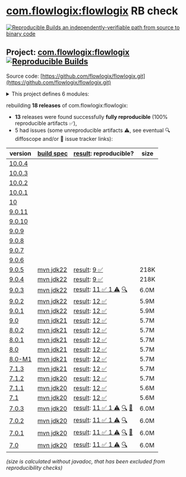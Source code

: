 [com.flowlogix:flowlogix](https://central.sonatype.com/artifact/com.flowlogix/flowlogix/versions) RB check
=======

[![Reproducible Builds](https://reproducible-builds.org/images/logos/rb.svg) an independently-verifiable path from source to binary code](https://reproducible-builds.org/)

## Project: [com.flowlogix:flowlogix](https://central.sonatype.com/artifact/com.flowlogix/flowlogix/versions) [![Reproducible Builds](https://img.shields.io/endpoint?url=https://raw.githubusercontent.com/jvm-repo-rebuild/reproducible-central/master/content/com/flowlogix/badge.json)](https://github.com/jvm-repo-rebuild/reproducible-central/blob/master/content/com/flowlogix/README.md)

Source code: [https://github.com/flowlogix/flowlogix.git](https://github.com/flowlogix/flowlogix.git)

<details><summary>This project defines 6 modules:</summary>

* [com.flowlogix:flowlogix](https://central.sonatype.com/artifact/com.flowlogix/flowlogix/overview)
* [com.flowlogix:flowlogix-bom](https://central.sonatype.com/artifact/com.flowlogix/flowlogix-bom/overview)
* [com.flowlogix:flowlogix-datamodel](https://central.sonatype.com/artifact/com.flowlogix/flowlogix-datamodel/overview)
* [com.flowlogix:flowlogix-jee](https://central.sonatype.com/artifact/com.flowlogix/flowlogix-jee/overview)
* [com.flowlogix:jakarta-ee](https://central.sonatype.com/artifact/com.flowlogix/jakarta-ee/overview)
* [com.flowlogix:jee-examples](https://central.sonatype.com/artifact/com.flowlogix/jee-examples/overview)
</details>

rebuilding **18 releases** of com.flowlogix:flowlogix:
- **13** releases were found successfully **fully reproducible** (100% reproducible artifacts :white_check_mark:),
- 5 had issues (some unreproducible artifacts :warning:, see eventual :mag: diffoscope and/or :memo: issue tracker links):

| version | [build spec](/BUILDSPEC.md) | [result](https://reproducible-builds.org/docs/jvm/): reproducible? | size |
| -- | --------- | ------ | -- |
| [10.0.4](https://central.sonatype.com/artifact/com.flowlogix/flowlogix/10.0.4/pom) | | | |
| [10.0.3](https://central.sonatype.com/artifact/com.flowlogix/flowlogix/10.0.3/pom) | | | |
| [10.0.2](https://central.sonatype.com/artifact/com.flowlogix/flowlogix/10.0.2/pom) | | | |
| [10.0.1](https://central.sonatype.com/artifact/com.flowlogix/flowlogix/10.0.1/pom) | | | |
| [10](https://central.sonatype.com/artifact/com.flowlogix/flowlogix/10/pom) | | | |
| [9.0.11](https://central.sonatype.com/artifact/com.flowlogix/flowlogix/9.0.11/pom) | | | |
| [9.0.10](https://central.sonatype.com/artifact/com.flowlogix/flowlogix/9.0.10/pom) | | | |
| [9.0.9](https://central.sonatype.com/artifact/com.flowlogix/flowlogix/9.0.9/pom) | | | |
| [9.0.8](https://central.sonatype.com/artifact/com.flowlogix/flowlogix/9.0.8/pom) | | | |
| [9.0.7](https://central.sonatype.com/artifact/com.flowlogix/flowlogix/9.0.7/pom) | | | |
| [9.0.6](https://central.sonatype.com/artifact/com.flowlogix/flowlogix/9.0.6/pom) | | | |
| [9.0.5](https://central.sonatype.com/artifact/com.flowlogix/flowlogix/9.0.5/pom) | [mvn jdk22](flowlogix-9.0.5.buildspec) | [result](flowlogix-9.0.5.buildinfo): [9 :white_check_mark: ](flowlogix-9.0.5.buildcompare) | 218K |
| [9.0.4](https://central.sonatype.com/artifact/com.flowlogix/flowlogix/9.0.4/pom) | [mvn jdk22](flowlogix-9.0.4.buildspec) | [result](flowlogix-9.0.4.buildinfo): [9 :white_check_mark: ](flowlogix-9.0.4.buildcompare) | 218K |
| [9.0.3](https://central.sonatype.com/artifact/com.flowlogix/flowlogix/9.0.3/pom) | [mvn jdk22](flowlogix-9.0.3.buildspec) | [result](flowlogix-9.0.3.buildinfo): [11 :white_check_mark:  1 :warning:](flowlogix-9.0.3.buildcompare) [:mag:](flowlogix-9.0.3.diffoscope) | 6.0M |
| [9.0.2](https://central.sonatype.com/artifact/com.flowlogix/flowlogix/9.0.2/pom) | [mvn jdk22](flowlogix-9.0.2.buildspec) | [result](flowlogix-9.0.2.buildinfo): [12 :white_check_mark: ](flowlogix-9.0.2.buildcompare) | 5.9M |
| [9.0.1](https://central.sonatype.com/artifact/com.flowlogix/flowlogix/9.0.1/pom) | [mvn jdk22](flowlogix-9.0.1.buildspec) | [result](flowlogix-9.0.1.buildinfo): [12 :white_check_mark: ](flowlogix-9.0.1.buildcompare) | 5.9M |
| [9.0](https://central.sonatype.com/artifact/com.flowlogix/flowlogix/9.0/pom) | [mvn jdk21](flowlogix-9.0.buildspec) | [result](flowlogix-9.0.buildinfo): [12 :white_check_mark: ](flowlogix-9.0.buildcompare) | 5.7M |
| [8.0.2](https://central.sonatype.com/artifact/com.flowlogix/flowlogix/8.0.2/pom) | [mvn jdk21](flowlogix-8.0.2.buildspec) | [result](flowlogix-8.0.2.buildinfo): [12 :white_check_mark: ](flowlogix-8.0.2.buildcompare) | 5.7M |
| [8.0.1](https://central.sonatype.com/artifact/com.flowlogix/flowlogix/8.0.1/pom) | [mvn jdk21](flowlogix-8.0.1.buildspec) | [result](flowlogix-8.0.1.buildinfo): [12 :white_check_mark: ](flowlogix-8.0.1.buildcompare) | 5.7M |
| [8.0](https://central.sonatype.com/artifact/com.flowlogix/flowlogix/8.0/pom) | [mvn jdk21](flowlogix-8.0.buildspec) | [result](flowlogix-8.0.buildinfo): [12 :white_check_mark: ](flowlogix-8.0.buildcompare) | 5.7M |
| [8.0-M1](https://central.sonatype.com/artifact/com.flowlogix/flowlogix/8.0-M1/pom) | [mvn jdk21](flowlogix-8.0-M1.buildspec) | [result](flowlogix-8.0-M1.buildinfo): [12 :white_check_mark: ](flowlogix-8.0-M1.buildcompare) | 5.7M |
| [7.1.3](https://central.sonatype.com/artifact/com.flowlogix/flowlogix/7.1.3/pom) | [mvn jdk21](flowlogix-7.1.3.buildspec) | [result](flowlogix-7.1.3.buildinfo): [12 :white_check_mark: ](flowlogix-7.1.3.buildcompare) | 5.7M |
| [7.1.2](https://central.sonatype.com/artifact/com.flowlogix/flowlogix/7.1.2/pom) | [mvn jdk20](flowlogix-7.1.2.buildspec) | [result](flowlogix-7.1.2.buildinfo): [12 :white_check_mark: ](flowlogix-7.1.2.buildcompare) | 5.7M |
| [7.1.1](https://central.sonatype.com/artifact/com.flowlogix/flowlogix/7.1.1/pom) | [mvn jdk20](flowlogix-7.1.1.buildspec) | [result](flowlogix-7.1.1.buildinfo): [12 :white_check_mark: ](flowlogix-7.1.1.buildcompare) | 5.6M |
| [7.1](https://central.sonatype.com/artifact/com.flowlogix/flowlogix/7.1/pom) | [mvn jdk20](flowlogix-7.1.buildspec) | [result](flowlogix-7.1.buildinfo): [12 :white_check_mark: ](flowlogix-7.1.buildcompare) | 5.6M |
| [7.0.3](https://central.sonatype.com/artifact/com.flowlogix/flowlogix/7.0.3/pom) | [mvn jdk20](flowlogix-7.0.3.buildspec) | [result](flowlogix-7.0.3.buildinfo): [11 :white_check_mark:  1 :warning:](flowlogix-7.0.3.buildcompare) [:mag:](flowlogix-7.0.3.diffoscope) [:memo:](https://github.com/flowlogix/flowlogix/issues/525) | 6.0M |
| [7.0.2](https://central.sonatype.com/artifact/com.flowlogix/flowlogix/7.0.2/pom) | [mvn jdk20](flowlogix-7.0.2.buildspec) | [result](flowlogix-7.0.2.buildinfo): [11 :white_check_mark:  1 :warning:](flowlogix-7.0.2.buildcompare) [:mag:](flowlogix-7.0.2.diffoscope) | 6.0M |
| [7.0.1](https://central.sonatype.com/artifact/com.flowlogix/flowlogix/7.0.1/pom) | [mvn jdk20](flowlogix-7.0.1.buildspec) | [result](flowlogix-7.0.1.buildinfo): [11 :white_check_mark:  1 :warning:](flowlogix-7.0.1.buildcompare) [:mag:](flowlogix-7.0.1.diffoscope) [:memo:](https://github.com/flowlogix/flowlogix/pull/470) | 6.0M |
| [7.0](https://central.sonatype.com/artifact/com.flowlogix/flowlogix/7.0/pom) | [mvn jdk20](flowlogix-7.0.buildspec) | [result](flowlogix-7.0.buildinfo): [11 :white_check_mark:  1 :warning:](flowlogix-7.0.buildcompare) [:mag:](flowlogix-7.0.diffoscope) | 6.0M |

<i>(size is calculated without javadoc, that has been excluded from reproducibility checks)</i>
